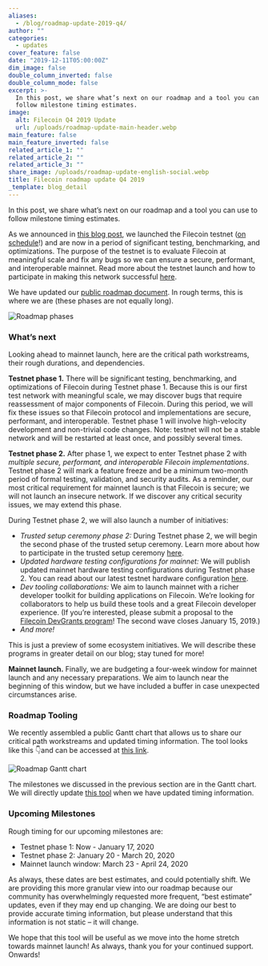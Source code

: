 ```yaml
---
aliases:
  - /blog/roadmap-update-2019-q4/
author: ""
categories:
  - updates
cover_feature: false
date: "2019-12-11T05:00:00Z"
dim_image: false
double_column_inverted: false
double_column_mode: false
excerpt: >-
  In this post, we share what’s next on our roadmap and a tool you can use to
  follow milestone timing estimates.
image:
  alt: Filecoin Q4 2019 Update
  url: /uploads/roadmap-update-main-header.webp
main_feature: false
main_feature_inverted: false
related_article_1: ""
related_article_2: ""
related_article_3: ""
share_image: /uploads/roadmap-update-english-social.webp
title: Filecoin roadmap update Q4 2019
_template: blog_detail
---
```


In this post, we share what’s next on our roadmap and a tool you can use to follow milestone timing estimates.

As we announced in [this blog post](https://filecoin.io/blog/filecoin-testnet-is-live), we launched the Filecoin testnet ([on schedule](https://filecoin.io/blog/update-2019-q2-q3/#1-launches-testnet-on-dec-11-mainnet-in-2020-q1)!) and are now in a period of significant testing, benchmarking, and optimizations. The purpose of the testnet is to evaluate Filecoin at meaningful scale and fix any bugs so we can ensure a secure, performant, and interoperable mainnet. Read more about the testnet launch and how to participate in making this network successful [here](https://filecoin.io/blog/filecoin-testnet-is-live).

We have updated our [public roadmap document](https://docs.google.com/document/d/1cgss-rifFO2iSJgnMmOsD_tPal40MUp1m7crTFQuVYQ/edit#). In rough terms, this is where we are (these phases are not equally long).

![Roadmap phases](https://filecoin.io/vintage/images/blog/roadmap-phases-testnet.jpg)

### What’s next

Looking ahead to mainnet launch, here are the critical path workstreams, their rough durations, and dependencies.

**Testnet phase 1.** There will be significant testing, benchmarking, and optimizations of Filecoin during Testnet phase 1. Because this is our first test network with meaningful scale, we may discover bugs that require reassessment of major components of Filecoin. During this period, we will fix these issues so that Filecoin protocol and implementations are secure, performant, and interoperable. Testnet phase 1 will involve high-velocity development and non-trivial code changes. Note: testnet will not be a stable network and will be restarted at least once, and possibly several times.

**Testnet phase 2.** After phase 1, we expect to enter Testnet phase 2 with _multiple secure, performant, and interoperable Filecoin implementations_. Testnet phase 2 will mark a feature freeze and be a minimum two-month period of formal testing, validation, and security audits. As a reminder, our most critical requirement for mainnet launch is that Filecoin is secure; we will not launch an insecure network. If we discover any critical security issues, we may extend this phase.

During Testnet phase 2, we will also launch a number of initiatives:

- _Trusted setup ceremony phase 2:_ During Testnet phase 2, we will begin the second phase of the trusted setup ceremony. Learn more about how to participate in the trusted setup ceremony [here](https://filecoin.io/blog/participate-in-our-trusted-setup-ceremony/).
- _Updated hardware testing configurations for mainnet:_ We will publish updated mainnet hardware testing configurations during Testnet phase 2. You can read about our latest testnet hardware configuration [here](https://filecoin.io/blog/filecoin-testnet-mining/).
- _Dev tooling collaborations:_ We aim to launch mainnet with a richer developer toolkit for building applications on Filecoin. We’re looking for collaborators to help us build these tools and a great Filecoin developer experience. (If you’re interested, please submit a proposal to the [Filecoin DevGrants program](https://github.com/filecoin-project/devgrants)! The second wave closes January 15, 2019.)
- _And more!_

This is just a preview of some ecosystem initiatives. We will describe these programs in greater detail on our blog; stay tuned for more!

**Mainnet launch.** Finally, we are budgeting a four-week window for mainnet launch and any necessary preparations. We aim to launch near the beginning of this window, but we have included a buffer in case unexpected circumstances arise.

### Roadmap Tooling

We recently assembled a public Gantt chart that allows us to share our critical path workstreams and updated timing information. The tool looks like this 👇and can be accessed at [this link](https://app.instagantt.com/shared/s/1152992274307505/latest).

![Roadmap Gantt chart](https://filecoin.io/vintage/images/blog/roadmap-gantt-chart.jpg)

The milestones we discussed in the previous section are in the Gantt chart. We will directly update [this tool](https://app.instagantt.com/shared/s/1152992274307505/latest) when we have updated timing information.

### Upcoming Milestones

Rough timing for our upcoming milestones are:

- Testnet phase 1: Now - January 17, 2020
- Testnet phase 2: January 20 - March 20, 2020
- Mainnet launch window: March 23 - April 24, 2020

As always, these dates are best estimates, and could potentially shift. We are providing this more granular view into our roadmap because our community has overwhelmingly requested more frequent, “best estimate” updates, even if they may end up changing. We are doing our best to provide accurate timing information, but please understand that this information is not static – it will change.

We hope that this tool will be useful as we move into the home stretch towards mainnet launch! As always, thank you for your continued support. Onwards!
